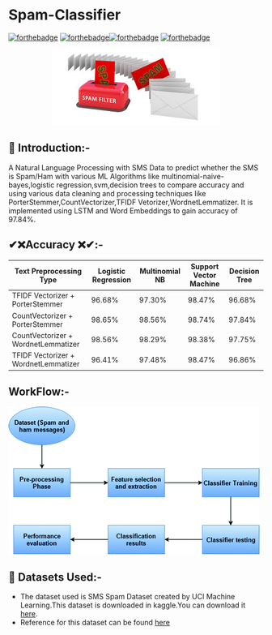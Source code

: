 # Spam-Classifier
[![forthebadge](https://forthebadge.com/images/badges/built-with-love.svg)](https://forthebadge.com)
[![forthebadge](https://forthebadge.com/images/badges/made-with-python.svg)](https://forthebadge.com)[![forthebadge](https://forthebadge.com/images/badges/its-not-a-lie-if-you-believe-it.svg)](https://forthebadge.com)
[![forthebadge](https://forthebadge.com/images/badges/built-by-developers.svg)](https://forthebadge.com)

<p align="center">
  <a href="https://github.com/HarshulAggarwal/Spam_SMS_Detection_Naivebayesalgorithm">
    <img src="front.jfif" alt="Logo">
  </a>
</p>

## 📌 Introduction:-

A Natural Language Processing with SMS Data to predict whether the SMS is Spam/Ham with various ML Algorithms like multinomial-naive-bayes,logistic regression,svm,decision trees to compare accuracy and using various data cleaning and processing techniques like PorterStemmer,CountVectorizer,TFIDF Vetorizer,WordnetLemmatizer.
It is implemented using LSTM and Word Embeddings to gain accuracy of 97.84%.

## ✔❌Accuracy ❌✔:-
| Text Preprocessing Type              | Logistic Regression | Multinomial NB | Support Vector Machine  | Decision Tree |
|--------------------------------------|---------------------|----------------|-------------------------|---------------|
| TFIDF Vectorizer + PorterStemmer     | 96.68%              | 97.30%         | 98.47%                  | 96.68%        |
| CountVectorizer + PorterStemmer      | 98.65%              | 98.56%         | 98.74%                  | 97.84%        |
| CountVectorizer + WordnetLemmatizer  | 98.56%              | 98.29%         | 98.38%                  | 97.75%        |
| TFIDF Vectorizer + WordnetLemmatizer | 96.41%              | 97.48%         | 98.47%                  | 96.86%        |


## WorkFlow:-
![Workflow of SMS spam Classifer](workflow.gif)

## 🏁 Datasets Used:-
* The dataset used is SMS Spam Dataset created by UCI Machine Learning.This dataset is downloaded in kaggle.You can download it [here](https://www.kaggle.com/uciml/sms-spam-collection-dataset/download).
* Reference for this dataset can be found [here](http://www.dt.fee.unicamp.br/~tiago/smsspamcollection/)
